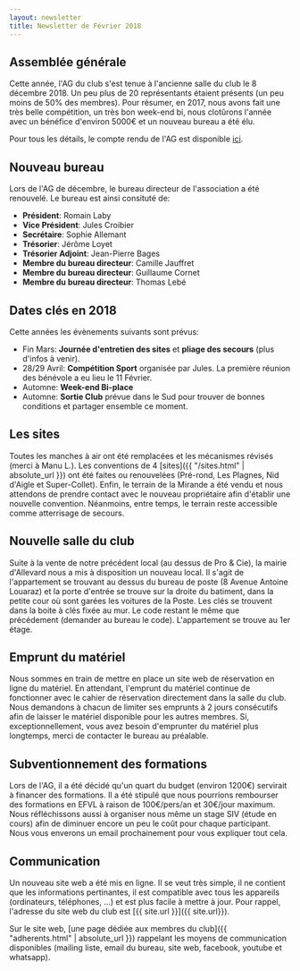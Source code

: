 ```yaml
---
layout: newsletter
title: Newsletter de Février 2018
---
```


## Assemblée générale
Cette année, l'AG du club s'est tenue à l'ancienne salle du club le 8 décembre 2018. Un peu plus de 20 représentants étaient présents (un peu moins de 50% des membres). Pour résumer, en 2017, nous avons fait une très belle compétition, un très bon week-end bi, nous clotûrons l'année avec un bénéfice d'environ 5000€ et un nouveau bureau a été élu.

Pour tous les détails, le compte rendu de l'AG est disponible [ici](https://drive.google.com/file/d/1lfWHrvwUnWTDRIR0f1jRjNhUj4C5Aboj/view?usp=sharing).

## Nouveau bureau
Lors de l'AG de décembre, le bureau directeur de l'association a été renouvelé. Le bureau est ainsi consituté de:
- **Président**: Romain Laby
- **Vice Président**: Jules Croibier
- **Secrétaire**: Sophie Allemant
- **Trésorier**: Jérôme Loyet
- **Trésorier Adjoint**: Jean-Pierre Bages
- **Membre du bureau directeur**: Camille Jauffret
- **Membre du bureau directeur**: Guillaume Cornet
- **Membre du bureau directeur**: Thomas Lebé

## Dates clés en 2018
Cette années les évènements suivants sont prévus:
- Fin Mars: **Journée d'entretien des sites** et **pliage des secours** (plus d'infos à venir).
- 28/29 Avril: **Compétition Sport** organisée par Jules. La première réunion des bénévole a eu lieu le 11 Février.
- Automne: **Week-end Bi-place**
- Automne: **Sortie Club** prévue dans le Sud pour trouver de bonnes conditions et partager ensemble ce moment.

## Les sites
Toutes les manches à air ont été remplacées et les mécanismes révisés (merci à Manu L.). Les conventions de 4 [sites]({{ "/sites.html" | absolute_url }}) ont été faites ou renouvelées (Pré-rond, Les Plagnes, Nid d'Aigle et Super-Collet). Enfin, le terrain de la Mirande a été vendu et nous attendons de prendre contact avec le nouveau propriétaire afin d'établir une nouvelle convention. Néanmoins, entre temps, le terrain reste accessible comme atterrisage de secours.

## Nouvelle salle du club
Suite à la vente de notre précédent local (au dessus de Pro & Cie), la mairie d'Allevard nous a mis à disposition un nouveau local. Il s'agit de l'appartement se trouvant au dessus du bureau de poste (8 Avenue Antoine Louaraz) et la porte d'entrée se trouve sur la droite du batiment, dans la petite cour où sont garées les voitures de la Poste. Les clés se trouvent dans la boite à clés fixée au mur. Le code restant le même que précédement (demander au bureau le code). L'appartement se trouve au 1er étage. 

## Emprunt du matériel
Nous sommes en train de mettre en place un site web de réservation en ligne du matériel. En attendant, l'emprunt du matériel continue de fonctionner avec le cahier de réservation directement dans la salle du club. Nous demandons à chacun de limiter ses emprunts à 2 jours consécutifs afin de laisser le matériel disponible pour les autres membres. Si, exceptionnellement, vous avez besoin d'emprunter du matériel plus longtemps, merci de contacter le bureau au préalable.

## Subventionnement des formations
Lors de l'AG, il a été décidé qu'un quart du budget (environ 1200€) servirait à financer des formations. Il a été stipulé que nous pourrions rembourser des formations en EFVL à raison de 100€/pers/an et 30€/jour maximum. Nous réfléchissons aussi à organiser nous même un stage SIV (étude en cours) afin de diminuer encore un peu le coût pour chaque participant. Nous vous enverons un email prochainement pour vous expliquer tout cela.

## Communication
Un nouveau site web a été mis en ligne. Il se veut très simple, il ne contient que les informations pertinantes, il est compatible avec tous les appareils (ordinateurs, téléphones, ...) et est plus facile à mettre à jour. Pour rappel, l'adresse du site web du club est [{{ site.url }}]({{ site.url}}).

Sur le site web, [une page dédiée aux membres du club]({{ "adherents.html" | absolute_url }}) rappelant les moyens de communication disponibles (mailing liste, email du bureau, site web, facebook, youtube et whatsapp).
